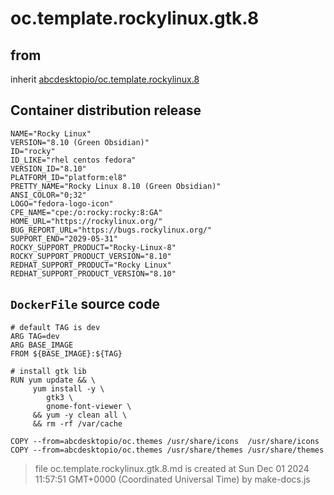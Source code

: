 # oc.template.rockylinux.gtk.8
## from
 inherit [abcdesktopio/oc.template.rockylinux.8](../oc.template.rockylinux.8)
## Container distribution release


``` 
NAME="Rocky Linux"
VERSION="8.10 (Green Obsidian)"
ID="rocky"
ID_LIKE="rhel centos fedora"
VERSION_ID="8.10"
PLATFORM_ID="platform:el8"
PRETTY_NAME="Rocky Linux 8.10 (Green Obsidian)"
ANSI_COLOR="0;32"
LOGO="fedora-logo-icon"
CPE_NAME="cpe:/o:rocky:rocky:8:GA"
HOME_URL="https://rockylinux.org/"
BUG_REPORT_URL="https://bugs.rockylinux.org/"
SUPPORT_END="2029-05-31"
ROCKY_SUPPORT_PRODUCT="Rocky-Linux-8"
ROCKY_SUPPORT_PRODUCT_VERSION="8.10"
REDHAT_SUPPORT_PRODUCT="Rocky Linux"
REDHAT_SUPPORT_PRODUCT_VERSION="8.10"

```



## `DockerFile` source code

``` 
# default TAG is dev
ARG TAG=dev
ARG BASE_IMAGE
FROM ${BASE_IMAGE}:${TAG} 

# install gtk lib
RUN yum update && \
     yum install -y \
        gtk3 \
        gnome-font-viewer \
     && yum -y clean all \
     && rm -rf /var/cache

COPY --from=abcdesktopio/oc.themes /usr/share/icons  /usr/share/icons
COPY --from=abcdesktopio/oc.themes /usr/share/themes /usr/share/themes

```



> file oc.template.rockylinux.gtk.8.md is created at Sun Dec 01 2024 11:57:51 GMT+0000 (Coordinated Universal Time) by make-docs.js
